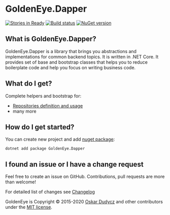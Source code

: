 ﻿# GoldenEye.Dapper
[![Stories in Ready](https://badge.waffle.io/oskardudycz/GoldenEye.png?label=ready&title=Ready)](https://waffle.io/oskardudycz/GoldenEye)
[![Build status](https://ci.appveyor.com/api/projects/status/1mtm4h33cvur6kob?svg=true)](https://ci.appveyor.com/project/oskardudycz/goldeneye-core)
[![NuGet version](https://badge.fury.io/nu/GoldenEye.Dapper.svg)](https://badge.fury.io/nu/GoldenEye.Dapper)

What is GoldenEye.Dapper?
--------------------------------
GoldenEye.Dapper is a library that brings you abstractions and implementations for common backend topics. It is written in .NET Core. It provides set of base and bootstrap classes that helps you to reduce boilerplate code and help you focus on writing business code.

What do I get?
--------------------------------
Complete helpers and bootstrap for:
- [Repositories definition and usage](Repositories)
- many more

How do I get started?
--------------------------------
You can create new project and add [nuget package](https://www.nuget.org/packages/GoldenEye.Dapper):

`dotnet add package GoldenEye.Dapper`

I found an issue or I have a change request
--------------------------------
Feel free to create an issue on GitHub. Contributions, pull requests are more than welcome!

For detailed list of changes see [Changelog](Changelog.md)  

GoldenEye is Copyright &copy; 2015-2020 [Oskar Dudycz](http://oskar-dudycz.pl) and other contributors under the [MIT license](LICENSE.txt).
